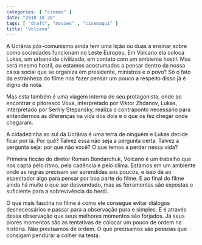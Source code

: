 ```yaml
---
categories: [ "cinema" ]
date: "2018-10-28"
tags: [ "draft", "movies" , "cinemaqui" ]
title: "Volcano"
---
```

A Ucrânia pós-comunismo ainda tem uma lição ou duas a ensinar sobre
como sociedades funcionam no Leste Europeu. Em Volcano ela coloca Lukas,
um urbanoide civilizado, em contato com um ambiente hostil. Mas será
mesmo hostil, ou estamos acostumados a pensar dentro da nossa caixa
social que se organiza em presidente, ministros e o povo? Só o fato da
estranheza do filme nos fazer pensar um pouco a respeito disso já é
digno de nota.

Mas esta também é uma viagem interna de seu protagonista, onde ao
encontrar o pitoresco Vova, interpretado por Viktor Zhdanov, Lukas,
interpretado por Serhiy Stepansky, realiza o contraponto necessário
para entendermos as diferenças na vida dos dois e o que os fez chegar
onde chegaram.

A cidadezinha ao sul da Ucrânia é uma terra de ninguém e Lukas decide
ficar por lá. Por quê? Talvez essa não seja a pergunta certa. Talvez
a pergunta seja: por que não você? O que temos a perder nessa vida?

Primeira ficção do diretor Roman Bondarchuk, Volcano é um trabalho
que nos capta pelo ritmo, pela cadência e pelo clima. Estamos em um
ambiente onde as regras precisam ser aprendidas aos poucos, e isso dá ao
espectador algo para pensar por boa parte do filme. E ao final do filme
ainda há muito o que ser desvendado, mas as ferramentas são expostas
o suficiente para a sobrevivência do herói.

O que mais fascina no filme é como ele consegue evitar diálogos
desnecessários e passar para a observação pura e simples. E é através
dessa observação que seus melhores momentos são forjados. Já seus
piores momentos são as tentativas de colocar um pouco de ordem na
história. Não precisamos de ordem. O que precisamos são pessoas que
consigam pendurar a colher na testa.
